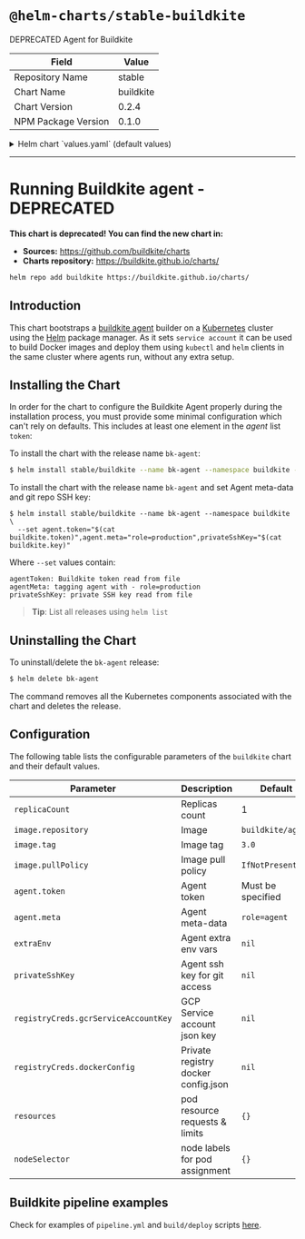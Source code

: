 # `@helm-charts/stable-buildkite`

DEPRECATED Agent for Buildkite

| Field               | Value     |
| ------------------- | --------- |
| Repository Name     | stable    |
| Chart Name          | buildkite |
| Chart Version       | 0.2.4     |
| NPM Package Version | 0.1.0     |

<details>

<summary>Helm chart `values.yaml` (default values)</summary>

```yaml
# Default values for bk-agent.
# This is a YAML-formatted file.
# Declare variables to be passed into your templates.

replicaCount: 1

image:
  repository: buildkite/agent
  tag: 3.0
  pullPolicy: IfNotPresent

# Buildkite Agent settings
agent:
  # Your Buildkite agent token, it must be set
  token: ''
  # Agent meta-data, which can be used to assign jobs
  meta: 'role=agent'

# Extra env vars to be passed
# If you do want extra env vars to pass to agent, uncomment the following
# lines, adjust them as necessary.
#
# extraEnv:
#  - name: test1
#    value: "test1"
#  - name: test2
#    value: "test2"

# Your ssh private key if you want to access private git repository
privateSshKey: ''

# Docker registries credentials
registryCreds:
  # GCP credentials for GCR
  # base64 encoded GCP Service account json key file
  gcrServiceAccountKey: ''
  # base64 encoded private registry docker config.json file
  # for quay.io, docker hub, ecr and etc
  dockerConfig: ''

resources:
  {}
  # We usually recommend not to specify default resources and to leave this as a conscious
  # choice for the user. This also increases chances charts run on environments with little
  # resources, such as Minikube. If you do want to specify resources, uncomment the following
  # lines, adjust them as necessary, and remove the curly braces after 'resources:'.
  # limits:
  #  cpu: 500m
  #  memory: 1024Mi
  # requests:
  #  cpu: 100m
  #  memory: 128Mi

## Node labels for pod assignment
## Ref: https://kubernetes.io/docs/user-guide/node-selection/
nodeSelector: {}
```

</details>

---

# Running Buildkite agent - DEPRECATED

**This chart is deprecated! You can find the new chart in:**

- **Sources:** https://github.com/buildkite/charts
- **Charts repository:** https://buildkite.github.io/charts/

```bash
helm repo add buildkite https://buildkite.github.io/charts/
```

## Introduction

This chart bootstraps a [buildkite agent](https://github.com/buildkite/docker-buildkite-agent) builder on a [Kubernetes](http://kubernetes.io) cluster using the [Helm](https://helm.sh) package manager.
As it sets `service account` it can be used to build Docker images and deploy them using `kubectl` and `helm` clients in the same cluster where agents run, without any extra setup.

## Installing the Chart

In order for the chart to configure the Buildkite Agent properly during the installation process, you must provide some minimal configuration which can't rely on defaults. This includes at least one element in the _agent_ list `token`:

To install the chart with the release name `bk-agent`:

```bash
$ helm install stable/buildkite --name bk-agent --namespace buildkite --set agent.token="BUILDKITE_AGENT_TOKEN"
```

To install the chart with the release name `bk-agent` and set Agent meta-data and git repo SSH key:

```console
$ helm install stable/buildkite --name bk-agent --namespace buildkite \
  --set agent.token="$(cat buildkite.token)",agent.meta="role=production",privateSshKey="$(cat buildkite.key)"
```

Where `--set` values contain:

```
agentToken: Buildkite token read from file
agentMeta: tagging agent with - role=production
privateSshKey: private SSH key read from file
```

> **Tip**: List all releases using `helm list`

## Uninstalling the Chart

To uninstall/delete the `bk-agent` release:

```bash
$ helm delete bk-agent
```

The command removes all the Kubernetes components associated with the chart and deletes the release.

## Configuration

The following table lists the configurable parameters of the `buildkite` chart and their default values.

| Parameter                            | Description                         | Default           |
| ------------------------------------ | ----------------------------------- | ----------------- |
| `replicaCount`                       | Replicas count                      | 1                 |
| `image.repository`                   | Image                               | `buildkite/agent` |
| `image.tag`                          | Image tag                           | `3.0`             |
| `image.pullPolicy`                   | Image pull policy                   | `IfNotPresent`    |
| `agent.token`                        | Agent token                         | Must be specified |
| `agent.meta`                         | Agent meta-data                     | `role=agent`      |
| `extraEnv`                           | Agent extra env vars                | `nil`             |
| `privateSshKey`                      | Agent ssh key for git access        | `nil`             |
| `registryCreds.gcrServiceAccountKey` | GCP Service account json key        | `nil`             |
| `registryCreds.dockerConfig`         | Private registry docker config.json | `nil`             |
| `resources`                          | pod resource requests & limits      | `{}`              |
| `nodeSelector`                       | node labels for pod assignment      | `{}`              |

## Buildkite pipeline examples

Check for examples of `pipeline.yml` and `build/deploy` scripts [here](pipeline-examples).
